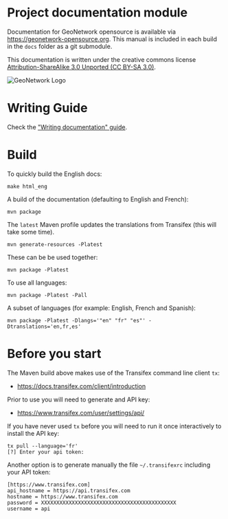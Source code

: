 # Project documentation module

Documentation for GeoNetwork opensource is available via https://geonetwork-opensource.org.
This manual is included in each build in the `docs` folder as a git submodule.

This documentation is written under the creative commons license [Attribution-ShareAlike 3.0 Unported (CC BY-SA 3.0)](LICENSE.md).

![GeoNetwork Logo](source/_static/GN3.png "GeoNetwork")

# Writing Guide

Check the ["Writing documentation" guide](https://geonetwork-opensource.org/manuals/3.8.x/en/contributing/writing-documentation.html).

# Build

To quickly build the English docs:

```
make html_eng
```

A build of the documentation (defaulting to English and French):

```
mvn package
```

The `latest` Maven profile updates the translations from Transifex (this will take some time).

```
mvn generate-resources -Platest
```

These can be be used together:
```
mvn package -Platest
```

To use all languages:

```
mvn package -Platest -Pall
```

A subset of languages (for example: English, French and Spanish):

```
mvn package -Platest -Dlangs='"en" "fr" "es"' -Dtranslations='en,fr,es'
```

# Before you start

The Maven build above makes use of the Transifex command line client `tx`: 

* https://docs.transifex.com/client/introduction

Prior to use you will need to generate and API key:

* https://www.transifex.com/user/settings/api/

If you have never used `tx` before you will need to run it once interactively to install the API key:

```
tx pull --language='fr'
[?] Enter your api token:
```

Another option is to generate manually the file `~/.transifexrc` including your API token:
```
[https://www.transifex.com]
api_hostname = https://api.transifex.com
hostname = https://www.transifex.com
password = XXXXXXXXXXXXXXXXXXXXXXXXXXXXXXXXXXXXXXXXXXXX
username = api

```
